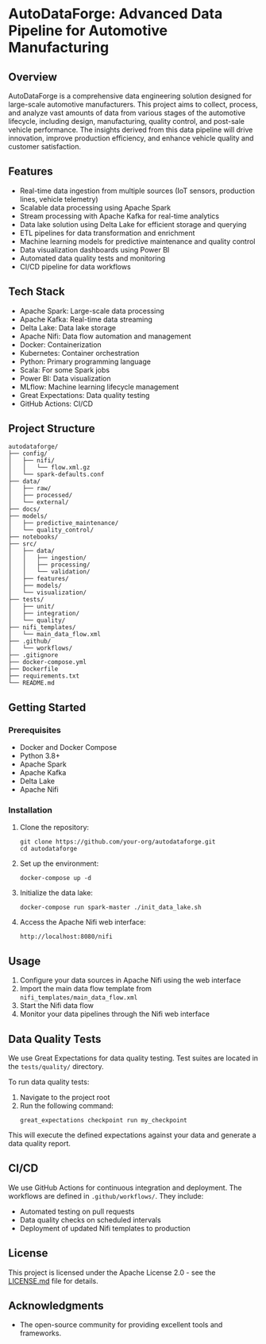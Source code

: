 # AutoDataForge: Advanced Data Pipeline for Automotive Manufacturing

## Overview

AutoDataForge is a comprehensive data engineering solution designed for large-scale automotive manufacturers. This project aims to collect, process, and analyze vast amounts of data from various stages of the automotive lifecycle, including design, manufacturing, quality control, and post-sale vehicle performance. The insights derived from this data pipeline will drive innovation, improve production efficiency, and enhance vehicle quality and customer satisfaction.

## Features

- Real-time data ingestion from multiple sources (IoT sensors, production lines, vehicle telemetry)
- Scalable data processing using Apache Spark
- Stream processing with Apache Kafka for real-time analytics
- Data lake solution using Delta Lake for efficient storage and querying
- ETL pipelines for data transformation and enrichment
- Machine learning models for predictive maintenance and quality control
- Data visualization dashboards using Power BI
- Automated data quality tests and monitoring
- CI/CD pipeline for data workflows

## Tech Stack

- Apache Spark: Large-scale data processing
- Apache Kafka: Real-time data streaming
- Delta Lake: Data lake storage
- Apache Nifi: Data flow automation and management
- Docker: Containerization
- Kubernetes: Container orchestration
- Python: Primary programming language
- Scala: For some Spark jobs
- Power BI: Data visualization
- MLflow: Machine learning lifecycle management
- Great Expectations: Data quality testing
- GitHub Actions: CI/CD

## Project Structure

```
autodataforge/
├── config/
│   ├── nifi/
│   │   └── flow.xml.gz
│   └── spark-defaults.conf
├── data/
│   ├── raw/
│   ├── processed/
│   └── external/
├── docs/
├── models/
│   ├── predictive_maintenance/
│   └── quality_control/
├── notebooks/
├── src/
│   ├── data/
│   │   ├── ingestion/
│   │   ├── processing/
│   │   └── validation/
│   ├── features/
│   ├── models/
│   └── visualization/
├── tests/
│   ├── unit/
│   ├── integration/
│   └── quality/
├── nifi_templates/
│   └── main_data_flow.xml
├── .github/
│   └── workflows/
├── .gitignore
├── docker-compose.yml
├── Dockerfile
├── requirements.txt
└── README.md
```

## Getting Started

### Prerequisites

- Docker and Docker Compose
- Python 3.8+
- Apache Spark
- Apache Kafka
- Delta Lake
- Apache Nifi

### Installation

1. Clone the repository:
   ```
   git clone https://github.com/your-org/autodataforge.git
   cd autodataforge
   ```

2. Set up the environment:
   ```
   docker-compose up -d
   ```

3. Initialize the data lake:
   ```
   docker-compose run spark-master ./init_data_lake.sh
   ```

4. Access the Apache Nifi web interface:
   ```
   http://localhost:8080/nifi
   ```

## Usage

1. Configure your data sources in Apache Nifi using the web interface
2. Import the main data flow template from `nifi_templates/main_data_flow.xml`
3. Start the Nifi data flow
4. Monitor your data pipelines through the Nifi web interface

## Data Quality Tests

We use Great Expectations for data quality testing. Test suites are located in the `tests/quality/` directory.

To run data quality tests:

1. Navigate to the project root
2. Run the following command:
   ```
   great_expectations checkpoint run my_checkpoint
   ```

This will execute the defined expectations against your data and generate a data quality report.

## CI/CD

We use GitHub Actions for continuous integration and deployment. The workflows are defined in `.github/workflows/`. They include:

- Automated testing on pull requests
- Data quality checks on scheduled intervals
- Deployment of updated Nifi templates to production

## License

This project is licensed under the Apache License 2.0 - see the [LICENSE.md](LICENSE.md) file for details.

## Acknowledgments

- The open-source community for providing excellent tools and frameworks.
